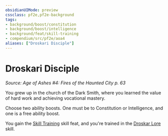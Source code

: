 ```yaml
---
obsidianUIMode: preview
cssclass: pf2e,pf2e-background
tags:
- background/boost/constitution
- background/boost/intelligence
- background/feat/skill-training
- compendium/src/pf2e/aoa4
aliases: ["Droskari Disciple"]
---
```

# Droskari Disciple
*Source: Age of Ashes #4: Fires of the Haunted City p. 63*  

You grew up in the church of the Dark Smith, where you learned the value of hard work and achieving vocational mastery.

Choose two ability boosts. One must be to Constitution or Intelligence, and one is a free ability boost.

You gain the [Skill Training](../../feats/skill-training.md) skill feat, and you're trained in the [Droskar Lore](../../skills.md#Lore) skill.